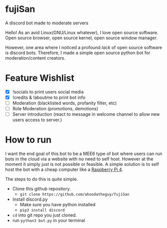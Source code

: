 # fujiSan
A discord bot made to moderate servers

Hello! As an avid Linux(GNU/Linux whatever), I love open source software. Open source browser, open source kernel, open source window manager.

However, one area where I noticed a profound *lack* of open source software is discord bots. Therefore, I made a simple open source python bot for moderation/content creators.

# Feature Wishlist
- [x] !socials to print users social media
- [x] !credits & !aboutme to print bot info
- [ ] Moderation (blacklisted words, profanity filter, etc)
- [ ] Role Moderation (promotions, demotions)
- [ ] Server introduction (react to message in welcome channel to allow new users access to server.)

# How to run
I want the end goal of this bot to be a MEE6 type of bot where users can run bots in the cloud via a website with no need to self host. However at the moment it simply just is not possible or feasible. A simple solution is to self host the bot with a cheap computer like a [Raspberry Pi 4](https://www.raspberrypi.org/products/raspberry-pi-4-model-b/).

The steps to do this is quite simple.

- Clone this github repository.
  - `git clone https://github.com/ahoodatheguy/fujiSan`
- Install discord.py
  - Make sure you have python installed
  - `pip3 install discord`
- `cd` into git repo you just cloned.
-  run `python3 bot.py` in your terminal